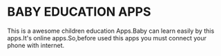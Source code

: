 # BABY EDUCATION APPS
This is a awesome children education Apps.Baby can learn easily by this apps.It's online apps.So,before used this apps 
you must connect your phone with internet.

